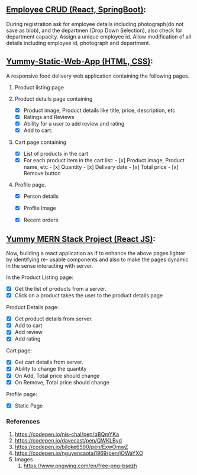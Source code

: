 ## [Employee CRUD (React, SpringBoot)](./Employee-CRUD/):

During registration ask for employee details including photograph(do not save as blob), and the departmen (Drop Down Selection), also check for department capacity. Assign a unique employee id. Allow modification of all details including employee id, photograph and department.


## [Yummy-Static-Web-App (HTML, CSS)](./Yummy-Static-Web-App/):

A responsive food delivery web application containing the following pages. 

1. Product listing page
   
2. Product details page containing
   - [x] Product image, Product details like title, price, description, etc
   - [x] Ratings and Reviews
   - [x] Ability for a user to add review and rating
   - [x] Add to cart.
   
3. Cart page containing
   - [x] List of products in the cart
   - [x] For each product item in the cart list:
         - [x] Product image, Product name, etc
         - [x] Quantity
         - [x] Delivery date
         - [x] Total price
         - [x] Remove button
   
4. Profile page.
   - [x] Person details
   - [x] Profile Image
   - [x] Recent orders


## [Yummy MERN Stack Project (React JS)](./Yummy-MERN-Stack-Project/):

Now, building a react application as if to enhance the above pages lighter by identifying re- usable components and also to make the pages dynamic in the sense interacting with server. 

In the Product Listing page:
- [x] Get the list of products from a server.  
- [x] Click on a product takes the user to the product details page

Product Details page:
- [x] Get product details from server. 
- [x] Add to cart
- [x] Add review
- [x] Add rating

Cart page:
- [x] Get cart details from server. 
- [x] Ability to change the quantity
- [x] On Add, Total price should change
- [x] On Remove, Total price should change

Profile page:
- [x] Static Page

### References

1. https://codepen.io/nis-chal/pen/qBQmYKa
2. https://codepen.io/davecast/pen/QWKLByd
3. https://codepen.io/biloke6590/pen/ExwOmwZ
4. https://codepen.io/nguyencaotai1969/pen/jOWaYXO
5. Images
   1. https://www.pngwing.com/en/free-png-bsezh